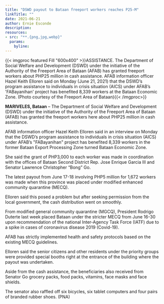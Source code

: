 ```yaml
---
title: "DSWD payout to Bataan freeport workers reaches P25-M"
linkTitle: ""
date: 2021-06-21
author: Ernie Esconde
description:
resources:
- src: "**.{png,jpg,webp}"
  params:
    byline: 
---
```

{{< imgproc featured Fill "600x400" >}}ASSISTANCE. The Department of Social Welfare and Development (DSWD) under the initiative of the Authority of the Freeport Area of Bataan (AFAB) has granted freeport workers about PHP25 million in cash assistance. AFAB information officer Hazel Keith Elloren said on Monday (June 21, 2021) that the DSWD’s program assistance to individuals in crisis situation (AICS) under AFAB’s 'FABayanihan' project has benefited 8,339 workers at the Bataan Economic Zone. (Photo courtesy of the Freeport Area of Bataan){{< /imgproc>}}

**MARIVELES, Bataan** – The Department of Social Welfare and Development (DSWD) under the initiative of the Authority of the Freeport Area of Bataan (AFAB) has granted the freeport workers here about PHP25 million in cash assistance.

AFAB information officer Hazel Keith Elloren said in an interview on Monday that the DSWD’s program assistance to individuals in crisis situation (AICS) under AFAB’s "FABayanihan" project has benefited 8,339 workers in the former Bataan Export Processing Zone turned Bataan Economic Zone.

She said the grant of PHP3,000 to each worker was made in coordination with the offices of Bataan Second District Rep. Jose Enrique Garcia III and Senator Lawrence Christopher “Bong” Go.

The latest payout from June 17-18 involving PHP5 million for 1,672 workers was made when this province was placed under modified enhanced community quarantine (MECQ).

Elloren said this posed a problem but after seeking permission from the local government, the cash distribution went on smoothly.

From modified general community quarantine (MGCQ), President Rodrigo Duterte last week placed Bataan under the stricter MECQ from June 16-30 upon recommendation of the national Inter-Agency Task Force (IATF) due to a spike in cases of coronavirus disease 2019 (Covid-19).

AFAB has strictly implemented health and safety protocols based on the existing MECQ guidelines.

Elloren said the senior citizens and other residents under the priority groups were provided special booths right at the entrance of the building where the payout was undertaken.

Aside from the cash assistance, the beneficiaries also received from Senator Go grocery packs, food packs, vitamins, face masks and face shields.

The senator also raffled off six bicycles, six tablet computers and four pairs of branded rubber shoes. (PNA)